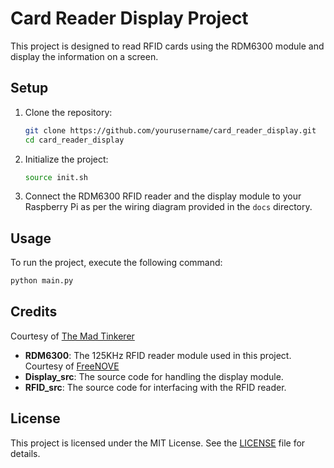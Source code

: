 # Card Reader Display Project

This project is designed to read RFID cards using the RDM6300 module and display the information on a screen.

## Setup

1. Clone the repository:
    ```sh
    git clone https://github.com/yourusername/card_reader_display.git
    cd card_reader_display
    ```

2. Initialize the project:
    ```sh
    source init.sh
    ```

3. Connect the RDM6300 RFID reader and the display module to your Raspberry Pi as per the wiring diagram provided in the `docs` directory.

## Usage

To run the project, execute the following command:
```sh
python main.py
```

## Credits
Courtesy of [The Mad Tinkerer](https://github.com/mad-tinkerer/python-rdm6300)
- **RDM6300**: The 125KHz RFID reader module used in this project.
Courtesy of [FreeNOVE](https://github.com/Freenove)
- **Display_src**: The source code for handling the display module.
- **RFID_src**: The source code for interfacing with the RFID reader.

## License

This project is licensed under the MIT License. See the [LICENSE](LICENSE) file for details.